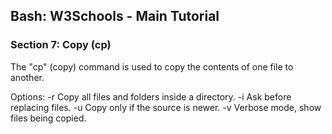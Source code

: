 
## Bash: W3Schools - Main Tutorial
### Section 7: Copy (cp)

The "cp" (copy) command is used to copy the contents of one file to another.

Options:
    -r                           Copy all files and folders inside a directory.
    -i                           Ask before replacing files.
    -u                           Copy only if the source is newer.
    -v                           Verbose mode, show files being copied.
